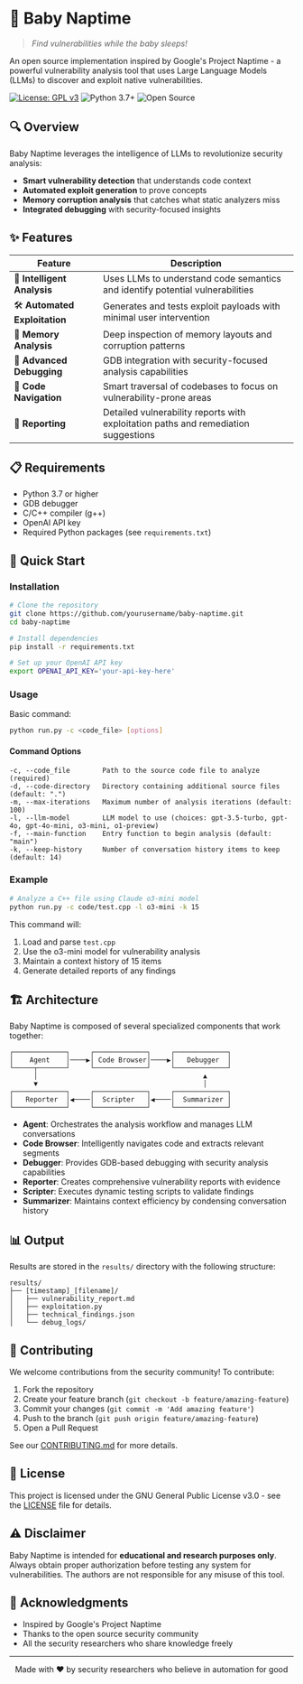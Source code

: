 # 🍼 Baby Naptime

> *Find vulnerabilities while the baby sleeps!*

An open source implementation inspired by Google's Project Naptime - a powerful vulnerability analysis tool that uses Large Language Models (LLMs) to discover and exploit native vulnerabilities.

[![License: GPL v3](https://img.shields.io/badge/License-GPLv3-blue.svg)](https://www.gnu.org/licenses/gpl-3.0)
![Python 3.7+](https://img.shields.io/badge/python-3.7+-blue.svg)
![Open Source](https://img.shields.io/badge/Open%20Source-%E2%9D%A4-red)

## 🔍 Overview

Baby Naptime leverages the intelligence of LLMs to revolutionize security analysis:

- **Smart vulnerability detection** that understands code context
- **Automated exploit generation** to prove concepts
- **Memory corruption analysis** that catches what static analyzers miss
- **Integrated debugging** with security-focused insights

## ✨ Features

| Feature | Description |
|---------|-------------|
| 🧠 **Intelligent Analysis** | Uses LLMs to understand code semantics and identify potential vulnerabilities |
| 🛠️ **Automated Exploitation** | Generates and tests exploit payloads with minimal user intervention |
| 💾 **Memory Analysis** | Deep inspection of memory layouts and corruption patterns |
| 🔬 **Advanced Debugging** | GDB integration with security-focused analysis capabilities |
| 🧭 **Code Navigation** | Smart traversal of codebases to focus on vulnerability-prone areas |
| 📝 **Reporting** | Detailed vulnerability reports with exploitation paths and remediation suggestions |

## 📋 Requirements

- Python 3.7 or higher
- GDB debugger
- C/C++ compiler (g++)
- OpenAI API key
- Required Python packages (see `requirements.txt`)

## 🚀 Quick Start

### Installation

```bash
# Clone the repository
git clone https://github.com/yourusername/baby-naptime.git
cd baby-naptime

# Install dependencies
pip install -r requirements.txt

# Set up your OpenAI API key
export OPENAI_API_KEY='your-api-key-here'
```

### Usage

Basic command:

```bash
python run.py -c <code_file> [options]
```

#### Command Options

```
-c, --code_file        Path to the source code file to analyze (required)
-d, --code-directory   Directory containing additional source files (default: ".")
-m, --max-iterations   Maximum number of analysis iterations (default: 100)
-l, --llm-model        LLM model to use (choices: gpt-3.5-turbo, gpt-4o, gpt-4o-mini, o3-mini, o1-preview)
-f, --main-function    Entry function to begin analysis (default: "main")
-k, --keep-history     Number of conversation history items to keep (default: 14)
```

### Example

```bash
# Analyze a C++ file using Claude o3-mini model
python run.py -c code/test.cpp -l o3-mini -k 15
```

This command will:
1. Load and parse `test.cpp`
2. Use the o3-mini model for vulnerability analysis
3. Maintain a context history of 15 items
4. Generate detailed reports of any findings

## 🏗️ Architecture

Baby Naptime is composed of several specialized components that work together:

```
┌─────────────┐     ┌─────────────┐     ┌─────────────┐
│    Agent    │────▶│ Code Browser│────▶│   Debugger  │
└─────┬───────┘     └─────────────┘     └─────────────┘
      │                                         ▲
      ▼                                         │
┌─────────────┐     ┌─────────────┐     ┌─────────────┐
│   Reporter  │◀────│  Scripter   │◀────│  Summarizer │
└─────────────┘     └─────────────┘     └─────────────┘
```

- **Agent**: Orchestrates the analysis workflow and manages LLM conversations
- **Code Browser**: Intelligently navigates code and extracts relevant segments
- **Debugger**: Provides GDB-based debugging with security analysis capabilities
- **Reporter**: Creates comprehensive vulnerability reports with evidence
- **Scripter**: Executes dynamic testing scripts to validate findings
- **Summarizer**: Maintains context efficiency by condensing conversation history

## 📊 Output

Results are stored in the `results/` directory with the following structure:

```
results/
├── [timestamp]_[filename]/
│   ├── vulnerability_report.md
│   ├── exploitation.py
│   ├── technical_findings.json
│   └── debug_logs/
```

## 🤝 Contributing

We welcome contributions from the security community! To contribute:

1. Fork the repository
2. Create your feature branch (`git checkout -b feature/amazing-feature`)
3. Commit your changes (`git commit -m 'Add amazing feature'`)
4. Push to the branch (`git push origin feature/amazing-feature`)
5. Open a Pull Request

See our [CONTRIBUTING.md](CONTRIBUTING.md) for more details.

## 📜 License

This project is licensed under the GNU General Public License v3.0 - see the [LICENSE](LICENSE) file for details.

## ⚠️ Disclaimer

Baby Naptime is intended for **educational and research purposes only**. Always obtain proper authorization before testing any system for vulnerabilities. The authors are not responsible for any misuse of this tool.

## 🙏 Acknowledgments

- Inspired by Google's Project Naptime
- Thanks to the open source security community
- All the security researchers who share knowledge freely

---

<p align="center">Made with ❤️ by security researchers who believe in automation for good</p>